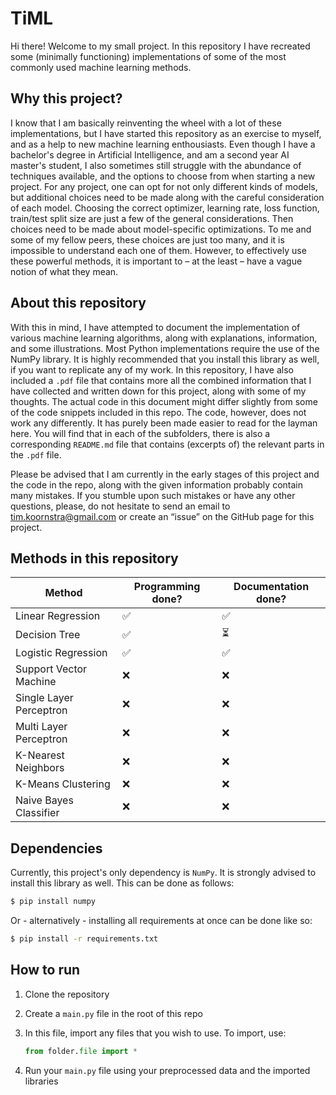 # TiML

Hi there! Welcome to my small project. In this repository I have recreated some (minimally functioning) implementations of some of the most commonly used machine learning methods.

## Why this project?

I know that I am basically reinventing the wheel with a lot of these implementations, but I have started this repository as an exercise to myself, and as a help to new machine learning enthousiasts. Even though I have a bachelor's degree in Artificial Intelligence, and am a second year AI master's student, I also sometimes still struggle with the abundance of techniques available, and the options to choose from when starting a new project. For any project, one can opt for not only different kinds of models, but additional choices need to be made along with the careful consideration of each model. Choosing the correct optimizer, learning rate, loss function, train/test split size are just a few of the general considerations. Then choices need to be made about model-specific optimizations. To me and some of my fellow peers, these choices are just too many, and it is impossible to understand each one of them. However, to effectively use these powerful methods, it is important to – at the least – have a vague notion of what they mean.

## About this repository

With this in mind, I have attempted to document the implementation of various machine learning algorithms, along with explanations, information, and some illustrations. Most Python implementations require the use of the NumPy library. It is highly recommended that you install this library as well, if you want to replicate any of my work. In this repository, I have also included a `.pdf` file that contains more all the combined information that I have collected and written down for this project, along with some of my thoughts. The actual code in this document might differ slightly from some of the code snippets included in this repo. The code, however, does not work any differently. It has purely been made easier to read for the layman here.
You will find that in each of the subfolders, there is also a corresponding `README.md` file that contains (excerpts of) the relevant parts in the `.pdf` file.

Please be advised that I am currently in the early stages of this project and the code in the repo, along with the given information probably contain many mistakes. If you stumble upon such mistakes or have any other questions, please, do not hesitate to send an email to tim.koornstra@gmail.com or create an “issue” on the GitHub page for this project.

## Methods in this repository
| Method                  | Programming done? | Documentation done? |
|-------------------------|-------------------|---------------------|
| Linear Regression       | ✅                 | ✅                   |
| Decision Tree           | ✅                 | ⏳                   |
| Logistic Regression     | ✅                 | ✅                   |
| Support Vector Machine  | ❌                 | ❌                   |
| Single Layer Perceptron | ❌                 | ❌                   |
| Multi Layer Perceptron  | ❌                 | ❌                   |
| K-Nearest Neighbors     | ❌                 | ❌                   |
| K-Means Clustering      | ❌                 | ❌                   |
| Naive Bayes Classifier  | ❌                 | ❌                   |

## Dependencies

Currently, this project's only dependency is `NumPy`. It is strongly advised to install this library as well. This can be done as follows:

```bash
$ pip install numpy
```

Or - alternatively - installing all requirements at once can be done like so:

```bash
$ pip install -r requirements.txt
```

## How to run

1. Clone the repository
2. Create a `main.py` file in the root of this repo
3. In this file, import any files that you wish to use. To import, use:

    ```py
    from folder.file import *
    ```

4. Run your `main.py` file using your preprocessed data and the imported libraries

